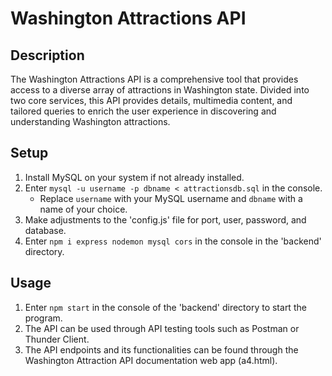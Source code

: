 # Washington Attractions API

## Description
The Washington Attractions API is a comprehensive tool that provides access to a diverse array of attractions in Washington state. Divided into two core services, this API provides details, multimedia content, and tailored queries to enrich the user experience in discovering and understanding Washington attractions.

## Setup
1. Install MySQL on your system if not already installed.
2. Enter `mysql -u username -p dbname < attractionsdb.sql` in the console.
   - Replace `username` with your MySQL username and `dbname` with a name of your choice.
3. Make adjustments to the 'config.js' file for port, user, password, and database.
4. Enter `npm i express nodemon mysql cors` in the console in the 'backend' directory.

## Usage
1. Enter `npm start` in the console of the 'backend' directory to start the program.
2. The API can be used through API testing tools such as Postman or Thunder Client.
3. The API endpoints and its functionalities can be found through the Washington Attraction API documentation web app (a4.html).